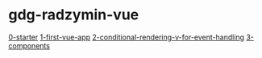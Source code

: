 # gdg-radzymin-vue

[0-starter](https://codesandbox.io/s/0-starter-4m0b8)
[1-first-vue-app](https://codesandbox.io/s/1-first-vue-app-ql6zu)
[2-conditional-rendering-v-for-event-handling](https://codesandbox.io/s/2-conditional-rendering-v-for-event-handling-9vi5u)
[3-components](https://codesandbox.io/s/3-components-cqp6l)
